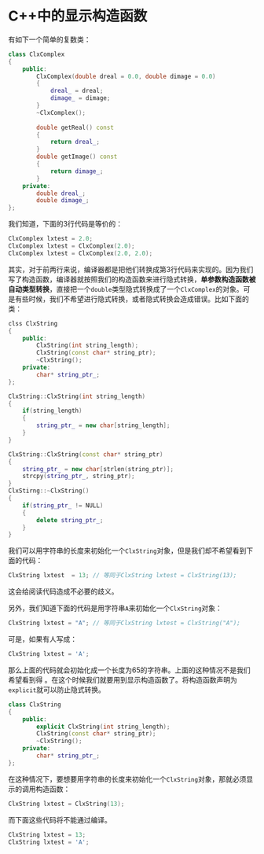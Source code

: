 # C++中的显示构造函数

有如下一个简单的复数类：

```c++
class ClxComplex
{
    public:
    	ClxComplex(double dreal = 0.0, double dimage = 0.0)
        {
            dreal_ = dreal;
            dimage_ = dimage;
        }
    	~ClxComplex();
    	
    	double getReal() const
        {
            return dreal_;
        }
    	double getImage() const
        {
            return dimage_;
        }
    private:
    	double dreal_;
    	double dimage_;
};
```

我们知道，下面的3行代码是等价的：

``` c++
ClxComplex lxtest = 2.0;
ClxComplex lxtest = ClxComplex(2.0);
ClxComplex lxtest = ClxComplex(2.0, 2.0);
```

其实，对于前两行来说，编译器都是把他们转换成第3行代码来实现的。因为我们写了构造函数，编译器就按照我们的构造函数来进行隐式转换，**单参数构造函数被自动类型转换**，直接把一个`double`类型隐式转换成了一个`ClxComplex`的对象。可是有些时候，我们不希望进行隐式转换，或者隐式转换会造成错误。比如下面的类：

```c++
clss ClxString
{
	public:
		ClxString(int string_length);
		ClxString(const char* string_ptr);
		~ClxString();
	private:
		char* string_ptr_;
};

ClxString::ClxString(int string_length)
{
    if(string_length)
    {
       	string_ptr_ = new char[string_length];
    }
}

ClxString::ClxString(const char* string_ptr)
{
    string_ptr_ = new char[strlen(string_ptr)];
    strcpy(string_ptr_, string_ptr);
}
ClxStirng::~ClxString()
{
    if(string_ptr_ != NULL)
    {
        delete string_ptr_;
    }
}
```

我们可以用字符串的长度来初始化一个`ClxString`对象，但是我们却不希望看到下面的代码：

```c++
ClxString lxtest  = 13; // 等同于ClxString lxtest = ClxString(13);
```

这会给阅读代码造成不必要的歧义。

另外，我们知道下面的代码是用字符串`A`来初始化一个`ClxString`对象：

```c++
ClxString lxtest = "A"; // 等同于ClxString lxtest = ClxString("A");
```

可是，如果有人写成：

```c++
ClxString lxtest = 'A';
```

那么上面的代码就会初始化成一个长度为65的字符串。上面的这种情况不是我们希望看到得 。在这个时候我们就要用到显示构造函数了。将构造函数声明为`explicit`就可以防止隐式转换。

```c++
class ClxString
{
    public:
    	explicit ClxString(int string_length);
    	ClxString(const char* string_ptr);
    	~ClxString();
    private:
    	char* string_ptr_;
};
```

在这种情况下，要想要用字符串的长度来初始化一个`ClxString`对象，那就必须显示的调用构造函数：

```c++
ClxString lxtest = ClxString(13);
```

而下面这些代码将不能通过编译。

```c++
ClxString lxtest = 13;
ClxString lxtest = 'A';
```

